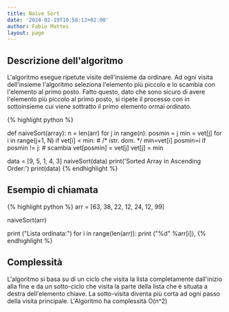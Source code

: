 ```yaml
---
title: Naive Sort
date: '2024-02-19T10:58:13+02:00'
author: Fabio Mattei
layout: page
---
```


## Descrizione dell'algoritmo

L'algoritmo esegue ripetute visite dell'insieme da ordinare.
Ad ogni visita dell'insieme l'algoritmo seleziona l'elemento più piccolo e lo scambia con l'elemento al primo posto.
Fatto questo, dato che sono sicuro di avere l'elemento più piccolo al primo posto, si ripete il processo con in sottoinsieme cui viene sottratto il primo elemento ormai ordinato.


{% highlight python %}

def naiveSort(array):
	n = len(arr)
	for j in range(n):
		posmin = j
		min = vet[j]
		for i in range(j+1, N)
			if vet[i] < min: # /* istr. dom. */
				min=vet[i]
				posmin=i
		if posmin != j: # scambia 
			vet[posmin] = vet[j]
			vet[j] = min

data = [9, 5, 1, 4, 3]
naiveSort(data)
print('Sorted Array in Ascending Order:')
print(data)
{% endhighlight %}
  
## Esempio di chiamata

{% highlight python %}
arr = [63, 38, 22, 12, 24, 12, 99]
 
naiveSort(arr)
 
print ("Lista ordinata:")
for i in range(len(arr)):
    print ("%d" %arr[i]),
{% endhighlight %}

## Complessità

L'algoritmo si basa su di un ciclo che visita la lista completamente dall'inizio alla fine e da un sotto-ciclo che visita la parte della lista che è situata a destra dell'elemento chiave. La sotto-visita diventa più corta ad ogni passo della visita principale.
L'Algoritmo ha complessità O(n^2)

